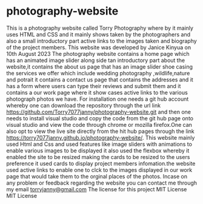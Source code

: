 # photography-website
This is a photography website called Torry Photography where by it mainly uses HTML and CSS and it mainly shows taken by the photographers and also a small introductory part active links to the images taken and biography of the project members.
This website was developed by Janice Kinyua on 10th August 2023
The photography website contains a home page which has an animated image slider along side tan introductory part about the website,it contains the about us page that has an image slider shoe casing the services we offer which include wedding photography ,wildlife,nature and potrait it contains a contact us page that contains the addresses and it has a form where users can type their reviews and submit them and it contains a our work page where it show cases active links to the various photograph photos we have.
For installation one needs a git hub account whereby one can download the repository through the url link https://github.com/Torry7077janny/photography-website.git and then one needs to install visual studio and copy the code from the git hub page onto visual studio and view the code through chrome or mozilla firefox.One can also opt to view the live site directly from the hit hub pages through the link  https://torry7077janny.github.io/photography-website/.
This website mainly used Html and Css and used features like image sliders with animations to enable various images to be displayed  it also used the flexbox whereby it enabled the site to be resized making the cards to be resized to the users preference it used cards to display project members infomation.the website used active links to enable one to clck to the images displayed in our work page that would take them to the orginal places of the photos.
Incase on any problem or feedback regarding the website you can contact me through my email torryjanny@gmail.com
The license for this project MIT License
MIT License
